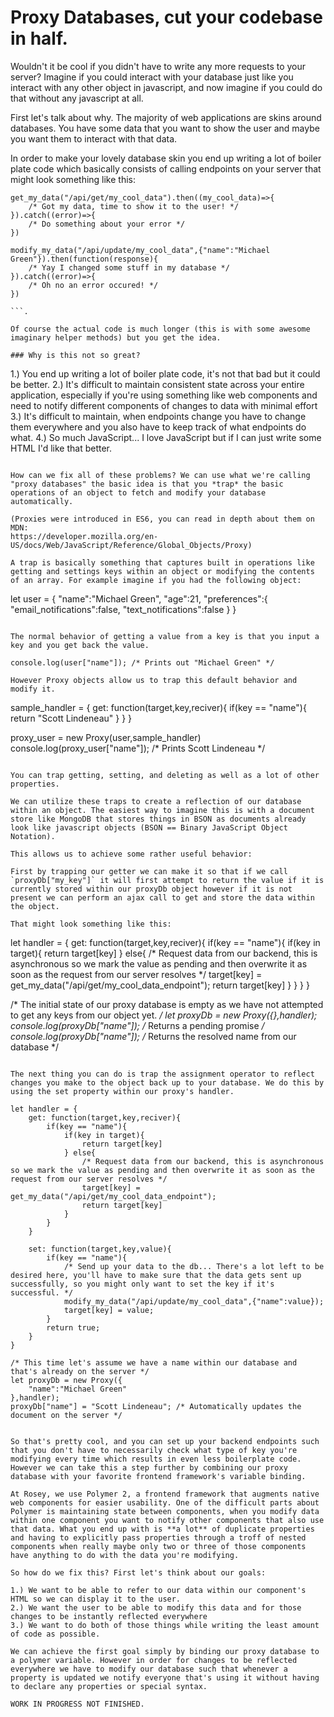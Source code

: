 # Proxy Databases, cut your codebase in half.
Wouldn't it be cool if you didn't have to write any more requests to your server? Imagine if you could interact with your database just like you interact with any other object in javascript, and now imagine if you could do that without any javascript at all.

First let's talk about why. The majority of web applications are skins around databases. You have some data that you want to show the user and maybe you want them to interact with that data.

In order to make your lovely database skin you end up writing a lot of boiler plate code which basically consists of calling endpoints on your server that might look something like this:

```
get_my_data("/api/get/my_cool_data").then((my_cool_data)=>{
	/* Got my data, time to show it to the user! */
}).catch((error)=>{
	/* Do something about your error */
})
```

```
modify_my_data("/api/update/my_cool_data",{"name":"Michael Green"}).then(function(response){
	/* Yay I changed some stuff in my database */
}).catch((error)=>{
	/* Oh no an error occured! */
})

```. 

Of course the actual code is much longer (this is with some awesome imaginary helper methods) but you get the idea.

### Why is this not so great?

```
1.) You end up writing a lot of boiler plate code, it's not that bad but it could be better.
2.) It's difficult to maintain consistent state across your entire application, especially if you're using something like web components and need to notify different components of changes to data with minimal effort
3.) It's difficult to maintain, when endpoints change you have to change them everywhere and you also have to keep track of what endpoints do what.
4.) So much JavaScript... I love JavaScript but if I can just write some HTML I'd like that better.
```

How can we fix all of these problems? We can use what we're calling "proxy databases" the basic idea is that you *trap* the basic operations of an object to fetch and modify your database automatically.

(Proxies were introduced in ES6, you can read in depth about them on MDN:
https://developer.mozilla.org/en-US/docs/Web/JavaScript/Reference/Global_Objects/Proxy)

A trap is basically something that captures built in operations like getting and settings keys within an object or modifying the contents of an array. For example imagine if you had the following object:

```
let user = {
	"name":"Michael Green",
	"age":21,
	"preferences":{
		"email_notifications":false,
		"text_notifications":false
	}
}
```

The normal behavior of getting a value from a key is that you input a key and you get back the value.

```
	console.log(user["name"]); /* Prints out "Michael Green" */
```
However Proxy objects allow us to trap this default behavior and modify it.

```
sample_handler = {
	get: function(target,key,reciver){
		if(key == "name"){
			return "Scott Lindeneau"
		}
	}
}

proxy_user = new Proxy(user,sample_handler)
console.log(proxy_user["name"]); /* Prints Scott Lindeneau */
```

You can trap getting, setting, and deleting as well as a lot of other properties.

We can utilize these traps to create a reflection of our database within an object. The easiest way to imagine this is with a document store like MongoDB that stores things in BSON as documents already look like javascript objects (BSON == Binary JavaScript Object Notation). 

This allows us to achieve some rather useful behavior:

First by trapping our getter we can make it so that if we call `proxyDb["my_key"]` it will first attempt to return the value if it is currently stored within our proxyDb object however if it is not present we can perform an ajax call to get and store the data within the object.

That might look something like this:

```
let handler = {
	get: function(target,key,reciver){
		if(key == "name"){
			if(key in target){
				return target[key]
			} else{
				/* Request data from our backend, this is asynchronous so we mark the value as pending and then overwrite it as soon as the request from our server resolves */
				target[key] = get_my_data("/api/get/my_cool_data_endpoint");
				return target[key]
			}
		}
	}
}

/* The initial state of our proxy database is empty as we have not attempted
to get any keys from our object yet. */
let proxyDb = new Proxy({},handler);
console.log(proxyDb["name"]); /* Returns a pending promise */
console.log(proxyDb["name"]); /* Returns the resolved name from our database */
```

The next thing you can do is trap the assignment operator to reflect changes you make to the object back up to your database. We do this by using the set property within our proxy's handler.

```
	let handler = {
		get: function(target,key,reciver){
			if(key == "name"){
				if(key in target){
					return target[key]
				} else{
					/* Request data from our backend, this is asynchronous so we mark the value as pending and then overwrite it as soon as the request from our server resolves */
					target[key] = get_my_data("/api/get/my_cool_data_endpoint");
					return target[key]
				}
			}
		}

		set: function(target,key,value){
			if(key == "name"){
				/* Send up your data to the db... There's a lot left to be desired here, you'll have to make sure that the data gets sent up successfully, so you might only want to set the key if it's successful. */
				modify_my_data("/api/update/my_cool_data",{"name":value});
				target[key] = value;
			}
			return true;
		}
	}

	/* This time let's assume we have a name within our database and that's already on the server */
	let proxyDb = new Proxy({
		"name":"Michael Green"
	},handler);
	proxyDb["name"] = "Scott Lindeneau"; /* Automatically updates the document on the server */
```

So that's pretty cool, and you can set up your backend endpoints such that you don't have to necessarily check what type of key you're modifying every time which results in even less boilerplate code. However we can take this a step further by combining our proxy database with your favorite frontend framework's variable binding. 

At Rosey, we use Polymer 2, a frontend framework that augments native web components for easier usability. One of the difficult parts about Polymer is maintaining state between components, when you modify data within one component you want to notify other components that also use that data. What you end up with is **a lot** of duplicate properties and having to explicitly pass properties through a troff of nested components when really maybe only two or three of those components have anything to do with the data you're modifying.

So how do we fix this? First let's think about our goals:

1.) We want to be able to refer to our data within our component's HTML so we can display it to the user. 
2.) We want the user to be able to modify this data and for those changes to be instantly reflected everywhere
3.) We want to do both of those things while writing the least amount of code as possible.

We can achieve the first goal simply by binding our proxy database to a polymer variable. However in order for changes to be reflected everywhere we have to modify our database such that whenever a property is updated we notify everyone that's using it without having to declare any properties or special syntax.

WORK IN PROGRESS NOT FINISHED.